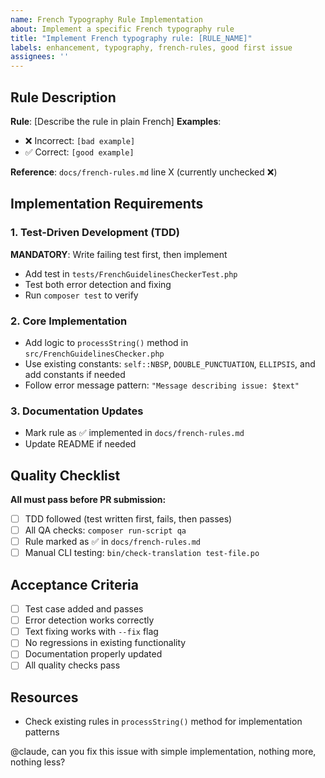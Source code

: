 ```yaml
---
name: French Typography Rule Implementation
about: Implement a specific French typography rule
title: "Implement French typography rule: [RULE_NAME]"
labels: enhancement, typography, french-rules, good first issue
assignees: ''
---
```


## Rule Description

**Rule**: [Describe the rule in plain French]
**Examples**: 
- ❌ Incorrect: `[bad example]`
- ✅ Correct: `[good example]`

**Reference**: `docs/french-rules.md` line X (currently unchecked ❌)

## Implementation Requirements

### 1. Test-Driven Development (TDD)
**MANDATORY**: Write failing test first, then implement
- Add test in `tests/FrenchGuidelinesCheckerTest.php`
- Test both error detection and fixing
- Run `composer test` to verify

### 2. Core Implementation  
- Add logic to `processString()` method in `src/FrenchGuidelinesChecker.php`
- Use existing constants: `self::NBSP`, `DOUBLE_PUNCTUATION`, `ELLIPSIS`, and add constants if needed
- Follow error message pattern: `"Message describing issue: $text"`

### 3. Documentation Updates
- Mark rule as ✅ implemented in `docs/french-rules.md`
- Update README if needed

## Quality Checklist

**All must pass before PR submission:**
- [ ] TDD followed (test written first, fails, then passes)
- [ ] All QA checks: `composer run-script qa`
- [ ] Rule marked as ✅ in `docs/french-rules.md`
- [ ] Manual CLI testing: `bin/check-translation test-file.po`

## Acceptance Criteria
- [ ] Test case added and passes
- [ ] Error detection works correctly
- [ ] Text fixing works with `--fix` flag
- [ ] No regressions in existing functionality
- [ ] Documentation properly updated
- [ ] All quality checks pass

## Resources
- Check existing rules in `processString()` method for implementation patterns

@claude, can you fix this issue with simple implementation, nothing more, nothing less?